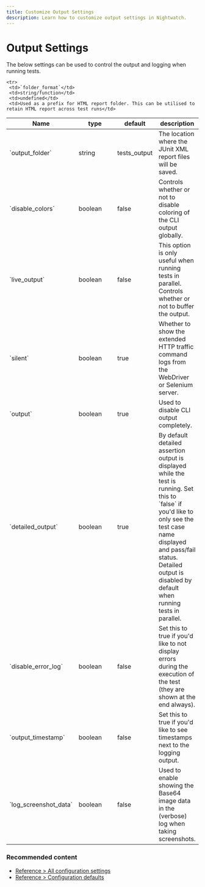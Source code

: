```yaml
---
title: Customize Output Settings
description: Learn how to customize output settings in Nightwatch.
---
```


<div class="page-header"><h1>Output Settings</h1></div>

The below settings can be used to control the output and logging when running tests.

<table class="table table-bordered table-striped">
  <thead>
   <tr>
     <th style="width: 100px;">Name</th>
     <th style="width: 100px;">type</th>
     <th style="width: 50px;">default</th>
     <th>description</th>
   </tr>
  </thead>
  <tbody>
   <tr>
     <td>`output_folder`</td>
     <td>string</td>
     <td>tests_output</td>
     <td>The location where the JUnit XML report files will be saved.</td>
   </tr>

    <tr>
     <td>`folder_format`</td>
     <td>string/function</td>
     <td>undefined</td>
     <td>Used as a prefix for HTML report folder. This can be utilised to retain HTML report across test runs</td>
   </tr>
    
   <tr>
     <td>`disable_colors`</td>
     <td>boolean</td>
     <td>false</td>
     <td>Controls whether or not to disable coloring of the CLI output globally.</td>
   </tr>

   <tr>
    <td>`live_output`</td>
    <td>boolean</td>
    <td>false</td>
    <td>This option is only useful when running tests in parallel. Controls whether or not to buffer the output.</td>
  </tr>

  <tr>
    <td>`silent`</td>
    <td>boolean</td>
    <td>true</td>
    <td>Whether to show the extended HTTP traffic command logs from the WebDriver or Selenium server.</td>
  </tr>

  <tr>
    <td>`output`</td>
    <td>boolean</td>
    <td>true</td>
    <td>Used to disable CLI output completely.</td>
  </tr>

  <tr>
    <td>`detailed_output`</td>
    <td>boolean</td>
    <td>true</td>
    <td>By default detailed assertion output is displayed while the test is running. Set this to `false` if you'd like to only see the test case name displayed and pass/fail status. Detailed output is disabled by default when running tests in parallel.</td>
  </tr>

  <tr>
    <td>`disable_error_log`</td>
    <td>boolean</td>
    <td>false</td>
    <td>Set this to true if you'd like to not display errors during the execution of the test (they are shown at the end always).</td>
  </tr>

  <tr>
    <td>`output_timestamp`</td>
    <td>boolean</td>
    <td>false</td>
    <td>Set this to true if you'd like to see timestamps next to the logging output.</td>
  </tr>

  <tr>
    <td>`log_screenshot_data`</td>
    <td>boolean</td>
    <td>false</td>
    <td>Used to enable showing the Base64 image data in the (verbose) log when taking screenshots.</td>
  </tr>         
  </tbody>
</table>

### Recommended content
- [Reference > All configuration settings](/guide/reference/settings.html)
- [Reference > Configuration defaults](/guide/reference/defaults.html)